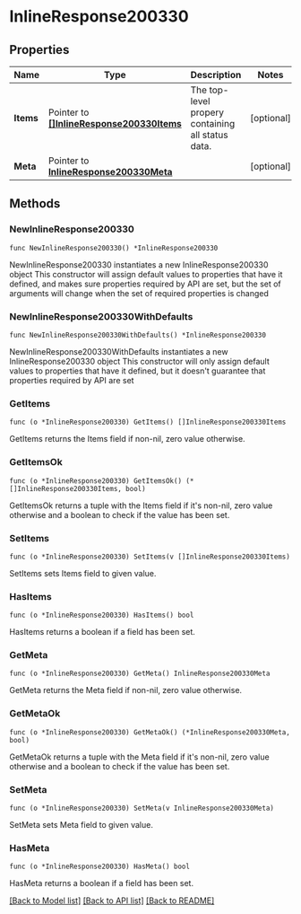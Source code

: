 # InlineResponse200330

## Properties

Name | Type | Description | Notes
------------ | ------------- | ------------- | -------------
**Items** | Pointer to [**[]InlineResponse200330Items**](InlineResponse200330Items.md) | The top-level propery containing all status data. | [optional] 
**Meta** | Pointer to [**InlineResponse200330Meta**](InlineResponse200330Meta.md) |  | [optional] 

## Methods

### NewInlineResponse200330

`func NewInlineResponse200330() *InlineResponse200330`

NewInlineResponse200330 instantiates a new InlineResponse200330 object
This constructor will assign default values to properties that have it defined,
and makes sure properties required by API are set, but the set of arguments
will change when the set of required properties is changed

### NewInlineResponse200330WithDefaults

`func NewInlineResponse200330WithDefaults() *InlineResponse200330`

NewInlineResponse200330WithDefaults instantiates a new InlineResponse200330 object
This constructor will only assign default values to properties that have it defined,
but it doesn't guarantee that properties required by API are set

### GetItems

`func (o *InlineResponse200330) GetItems() []InlineResponse200330Items`

GetItems returns the Items field if non-nil, zero value otherwise.

### GetItemsOk

`func (o *InlineResponse200330) GetItemsOk() (*[]InlineResponse200330Items, bool)`

GetItemsOk returns a tuple with the Items field if it's non-nil, zero value otherwise
and a boolean to check if the value has been set.

### SetItems

`func (o *InlineResponse200330) SetItems(v []InlineResponse200330Items)`

SetItems sets Items field to given value.

### HasItems

`func (o *InlineResponse200330) HasItems() bool`

HasItems returns a boolean if a field has been set.

### GetMeta

`func (o *InlineResponse200330) GetMeta() InlineResponse200330Meta`

GetMeta returns the Meta field if non-nil, zero value otherwise.

### GetMetaOk

`func (o *InlineResponse200330) GetMetaOk() (*InlineResponse200330Meta, bool)`

GetMetaOk returns a tuple with the Meta field if it's non-nil, zero value otherwise
and a boolean to check if the value has been set.

### SetMeta

`func (o *InlineResponse200330) SetMeta(v InlineResponse200330Meta)`

SetMeta sets Meta field to given value.

### HasMeta

`func (o *InlineResponse200330) HasMeta() bool`

HasMeta returns a boolean if a field has been set.


[[Back to Model list]](../README.md#documentation-for-models) [[Back to API list]](../README.md#documentation-for-api-endpoints) [[Back to README]](../README.md)



